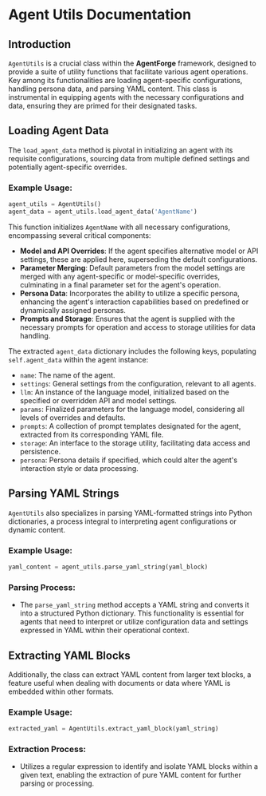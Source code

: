 # Agent Utils Documentation

## Introduction

`AgentUtils` is a crucial class within the **AgentForge** framework, designed to provide a suite of utility functions that facilitate various agent operations. Key among its functionalities are loading agent-specific configurations, handling persona data, and parsing YAML content. This class is instrumental in equipping agents with the necessary configurations and data, ensuring they are primed for their designated tasks.

## Loading Agent Data

The `load_agent_data` method is pivotal in initializing an agent with its requisite configurations, sourcing data from multiple defined settings and potentially agent-specific overrides.

### Example Usage:

```python
agent_utils = AgentUtils()
agent_data = agent_utils.load_agent_data('AgentName')
```

This function initializes `AgentName` with all necessary configurations, encompassing several critical components:

- **Model and API Overrides**: If the agent specifies alternative model or API settings, these are applied here, superseding the default configurations.
- **Parameter Merging**: Default parameters from the model settings are merged with any agent-specific or model-specific overrides, culminating in a final parameter set for the agent's operation.
- **Persona Data**: Incorporates the ability to utilize a specific persona, enhancing the agent's interaction capabilities based on predefined or dynamically assigned personas.
- **Prompts and Storage**: Ensures that the agent is supplied with the necessary prompts for operation and access to storage utilities for data handling.

The extracted `agent_data` dictionary includes the following keys, populating `self.agent_data` within the agent instance:

- `name`: The name of the agent.
- `settings`: General settings from the configuration, relevant to all agents.
- `llm`: An instance of the language model, initialized based on the specified or overridden API and model settings.
- `params`: Finalized parameters for the language model, considering all levels of overrides and defaults.
- `prompts`: A collection of prompt templates designated for the agent, extracted from its corresponding YAML file.
- `storage`: An interface to the storage utility, facilitating data access and persistence.
- `persona`: Persona details if specified, which could alter the agent's interaction style or data processing.

## Parsing YAML Strings

`AgentUtils` also specializes in parsing YAML-formatted strings into Python dictionaries, a process integral to interpreting agent configurations or dynamic content.

### Example Usage:

```python
yaml_content = agent_utils.parse_yaml_string(yaml_block)
```

### Parsing Process:

- The `parse_yaml_string` method accepts a YAML string and converts it into a structured Python dictionary. This functionality is essential for agents that need to interpret or utilize configuration data and settings expressed in YAML within their operational context.

## Extracting YAML Blocks

Additionally, the class can extract YAML content from larger text blocks, a feature useful when dealing with documents or data where YAML is embedded within other formats.

### Example Usage:

```python
extracted_yaml = AgentUtils.extract_yaml_block(yaml_string)
```

### Extraction Process:

- Utilizes a regular expression to identify and isolate YAML blocks within a given text, enabling the extraction of pure YAML content for further parsing or processing.


